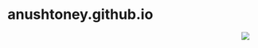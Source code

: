 # anushtoney.github.io
<!DOCTYPE html>
<html>
    <head>
        <meta charset = "utf-8">
        <title>Bouncing DVD Logo Animation Effects</title>
        <link rel="stylesheet" href="style.css">
    </head>
    <body>
        <marquee behavior ="alternate" scrollamount="30">
            <marquee behavior="alternate" scrollamount="30" direction="down">
                <img src="dvd.png"
            </marquee>
        </marquee>
    </body>
</html>
